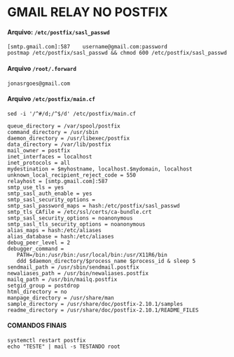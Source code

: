 # GMAIL RELAY NO POSTFIX

#### Arquivo:  `/etc/postfix/sasl_passwd`
```
[smtp.gmail.com]:587    username@gmail.com:password
postmap /etc/postfix/sasl_passwd && chmod 600 /etc/postfix/sasl_passwd
```

#### Arquivo `/root/.forward`
`jonasrgoes@gmail.com`

#### Arquivo `/etc/postfix/main.cf`

`sed -i '/^#/d;/^$/d' /etc/postfix/main.cf`

```
queue_directory = /var/spool/postfix
command_directory = /usr/sbin
daemon_directory = /usr/libexec/postfix
data_directory = /var/lib/postfix
mail_owner = postfix
inet_interfaces = localhost
inet_protocols = all 
mydestination = $myhostname, localhost.$mydomain, localhost
unknown_local_recipient_reject_code = 550 
relayhost = [smtp.gmail.com]:587
smtp_use_tls = yes 
smtp_sasl_auth_enable = yes 
smtp_sasl_security_options =
smtp_sasl_password_maps = hash:/etc/postfix/sasl_passwd
smtp_tls_CAfile = /etc/ssl/certs/ca-bundle.crt
smtp_sasl_security_options = noanonymous
smtp_sasl_tls_security_options = noanonymous
alias_maps = hash:/etc/aliases
alias_database = hash:/etc/aliases
debug_peer_level = 2 
debugger_command =
   PATH=/bin:/usr/bin:/usr/local/bin:/usr/X11R6/bin
   ddd $daemon_directory/$process_name $process_id & sleep 5
sendmail_path = /usr/sbin/sendmail.postfix
newaliases_path = /usr/bin/newaliases.postfix
mailq_path = /usr/bin/mailq.postfix
setgid_group = postdrop
html_directory = no
manpage_directory = /usr/share/man
sample_directory = /usr/share/doc/postfix-2.10.1/samples
readme_directory = /usr/share/doc/postfix-2.10.1/README_FILES
```

#### COMANDOS FINAIS
```
systemctl restart postfix
echo "TESTE" | mail -s TESTANDO root
```
